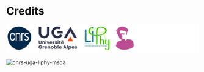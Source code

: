 # Credits

![cnrs-uga-liphy-msca](cnrs-uga-liphy-msca.png)

![cnrs-uga-liphy-msca](cnrs-uga-liphy-msca-lines.png)
